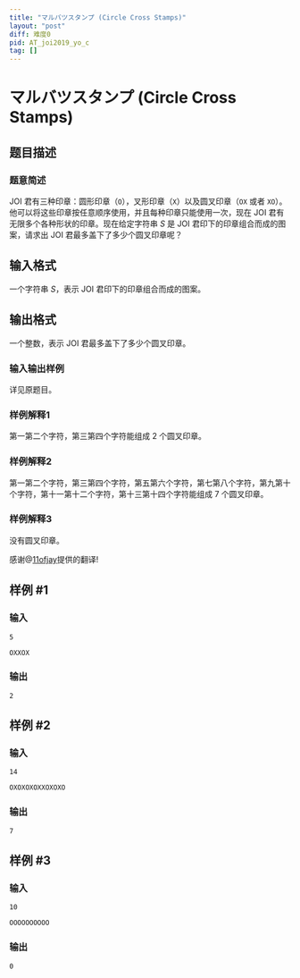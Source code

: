 ```yaml
---
title: "マルバツスタンプ (Circle Cross Stamps)"
layout: "post"
diff: 难度0
pid: AT_joi2019_yo_c
tag: []
---
```


# マルバツスタンプ (Circle Cross Stamps)

## 题目描述

### 题意简述
JOI 君有三种印章：圆形印章（`O`），叉形印章（`X`）以及圆叉印章（`OX` 或者 `XO`）。他可以将这些印章按任意顺序使用，并且每种印章只能使用一次，现在 JOI 君有无限多个各种形状的印章。现在给定字符串 $S$ 是 JOI 君印下的印章组合而成的图案，请求出 JOI 君最多盖下了多少个圆叉印章呢？

## 输入格式

一个字符串 $S$，表示 JOI 君印下的印章组合而成的图案。

## 输出格式

一个整数，表示 JOI 君最多盖下了多少个圆叉印章。

### 输入输出样例
详见原题目。

### 样例解释1
第一第二个字符，第三第四个字符能组成 $2$ 个圆叉印章。

### 样例解释2
第一第二个字符，第三第四个字符，第五第六个字符，第七第八个字符，第九第十个字符，第十一第十二个字符，第十三第十四个字符能组成 $7$ 个圆叉印章。

### 样例解释3
没有圆叉印章。

感谢@[11ofjay](https://www.luogu.com.cn/user/1125635)提供的翻译!

## 样例 #1

### 输入

```
5
OXXOX
```

### 输出

```
2
```

## 样例 #2

### 输入

```
14
OXOXOXOXXOXOXO
```

### 输出

```
7
```

## 样例 #3

### 输入

```
10
OOOOOOOOOO
```

### 输出

```
0
```

